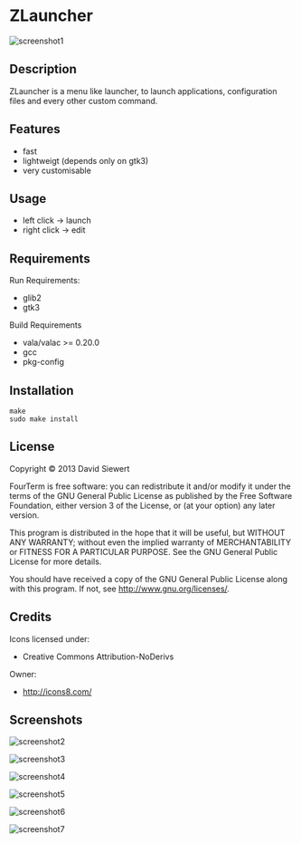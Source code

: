 # ZLauncher #

![screenshot1](https://github.com/zeromancer/zlauncher/tree/master/screenshots/1.png)

## Description ##

ZLauncher is a menu like launcher,
to launch applications, configuration files 
and every other custom command.


## Features ##
 * fast
 * lightweigt (depends only on gtk3)
 * very customisable


## Usage ##
 *	left click -> launch
 * right click -> edit


## Requirements ##

Run Requirements:
 * glib2
 * gtk3


Build Requirements
 * vala/valac >= 0.20.0
 * gcc
 * pkg-config

 
## Installation ##

```
make
sudo make install
```


## License ##

Copyright © 2013 David Siewert

FourTerm is free software: you can redistribute it and/or modify it under the terms of the GNU General Public License as published by the Free Software Foundation, either version 3 of the License, or (at your option) any later version.

This program is distributed in the hope that it will be useful, but WITHOUT ANY WARRANTY; without even the implied warranty of MERCHANTABILITY or FITNESS FOR A PARTICULAR PURPOSE. See the GNU General Public License for more details.

You should have received a copy of the GNU General Public License along with this program. If not, see http://www.gnu.org/licenses/.

## Credits ##

Icons licensed under:
 * Creative Commons Attribution-NoDerivs

Owner:
 * http://icons8.com/


## Screenshots ##

![screenshot2](https://github.com/zeromancer/zlauncher/tree/master/screenshots/2.png)

![screenshot3](https://github.com/zeromancer/zlauncher/tree/master/screenshots/3.png)

![screenshot4](https://github.com/zeromancer/zlauncher/tree/master/screenshots/4.png)

![screenshot5](https://github.com/zeromancer/zlauncher/tree/master/screenshots/5.png)

![screenshot6](https://github.com/zeromancer/zlauncher/tree/master/screenshots/6.png)

![screenshot7](https://github.com/zeromancer/zlauncher/tree/master/screenshots/7.png)
